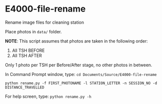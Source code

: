 # E4000-file-rename
Rename image files for cleaning station

Place photos in `data/` folder.

**NOTE**: This script assumes that photos are taken in the following order:
  1) All TSH BEFORE
  2) All TSH AFTER

  Only 1 photo per TSH per Before/After stage, no other photos in between.

In Command Prompt window, type:
`cd Documents/Source/E4000-file-rename`

`python rename.py -f FIRST_PHOTONAME -l STATION_LETTER -n SESSION_NO -d DISTANCE_TRAVELLED`

For help screen, type:
`python rename.py -h`

